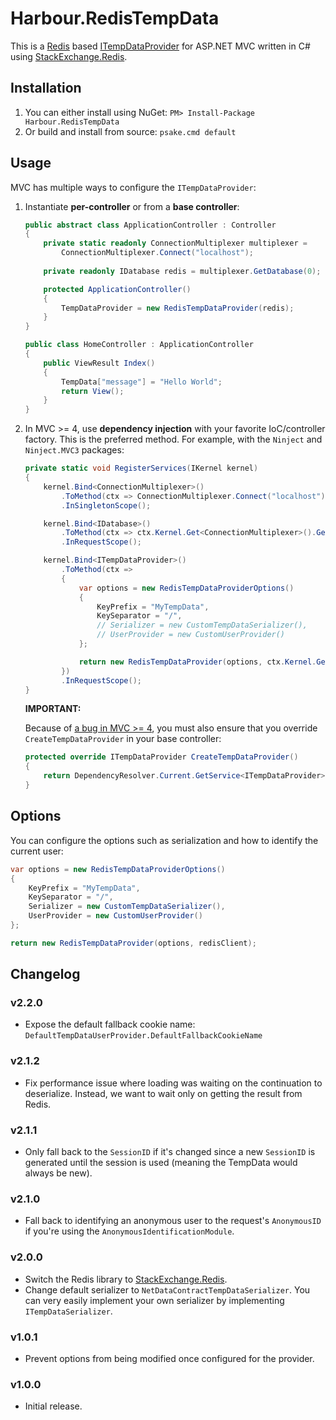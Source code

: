 Harbour.RedisTempData
=====================

This is a [Redis](http://redis.io/) based [ITempDataProvider](http://msdn.microsoft.com/en-us/library/system.web.mvc.itempdataprovider%28v=vs.118%29.aspx) for ASP.NET MVC
written in C# using [StackExchange.Redis](https://github.com/StackExchange/StackExchange.Redis).

Installation
------------

1. You can either install using NuGet: `PM> Install-Package Harbour.RedisTempData`
2. Or build and install from source: `psake.cmd default`

Usage
-----

MVC has multiple ways to configure the `ITempDataProvider`:

1. Instantiate **per-controller** or from a **base controller**:

    ```csharp
    public abstract class ApplicationController : Controller
    {
        private static readonly ConnectionMultiplexer multiplexer =
            ConnectionMultiplexer.Connect("localhost");
        
        private readonly IDatabase redis = multiplexer.GetDatabase(0);

        protected ApplicationController()
        {
            TempDataProvider = new RedisTempDataProvider(redis);
        }
    }
    
    public class HomeController : ApplicationController
    {
        public ViewResult Index()
        {
            TempData["message"] = "Hello World";
            return View();
        }
    }
    ```

2. In MVC >= 4, use **dependency injection** with your favorite IoC/controller factory. This is the preferred method. For example, with the `Ninject` and `Ninject.MVC3` packages:

    ```csharp
    private static void RegisterServices(IKernel kernel)
    {
        kernel.Bind<ConnectionMultiplexer>()
            .ToMethod(ctx => ConnectionMultiplexer.Connect("localhost"))
            .InSingletonScope();

        kernel.Bind<IDatabase>()
            .ToMethod(ctx => ctx.Kernel.Get<ConnectionMultiplexer>().GetDatabase(0))
            .InRequestScope();

        kernel.Bind<ITempDataProvider>()
            .ToMethod(ctx =>
            {
                var options = new RedisTempDataProviderOptions()
                {
                    KeyPrefix = "MyTempData",
                    KeySeparator = "/",
                    // Serializer = new CustomTempDataSerializer(),
                    // UserProvider = new CustomUserProvider()
                };

                return new RedisTempDataProvider(options, ctx.Kernel.Get<IDatabase>());
            })
            .InRequestScope();
    }        
    ```
    
    **IMPORTANT:**

    Because of [a bug in MVC >= 4](https://aspnetwebstack.codeplex.com/workitem/1692), you must also ensure that you override `CreateTempDataProvider` in your base controller:

    ```csharp
    protected override ITempDataProvider CreateTempDataProvider()
    {
        return DependencyResolver.Current.GetService<ITempDataProvider>();
    }
    ```

Options
-------

You can configure the options such as serialization and how to identify
the current user:

```csharp
var options = new RedisTempDataProviderOptions()
{
    KeyPrefix = "MyTempData",
    KeySeparator = "/",
    Serializer = new CustomTempDataSerializer(),
    UserProvider = new CustomUserProvider()
};

return new RedisTempDataProvider(options, redisClient);
```

Changelog
---------

### v2.2.0
- Expose the default fallback cookie name: `DefaultTempDataUserProvider.DefaultFallbackCookieName`

### v2.1.2
- Fix performance issue where loading was waiting on the continuation to 
  deserialize. Instead, we want to wait only on getting the result from Redis.
  

### v2.1.1
- Only fall back to the `SessionID` if it's changed since a new `SessionID` is
  generated until the session is used (meaning the TempData would always be
  new).  

### v2.1.0
- Fall back to identifying an anonymous user to the request's `AnonymousID` if
  you're using the `AnonymousIdentificationModule`.

### v2.0.0
- Switch the Redis library to [StackExchange.Redis](https://github.com/StackExchange/StackExchange.Redis). 
- Change default serializer to `NetDataContractTempDataSerializer`. You can very
  easily implement your own serializer by implementing `ITempDataSerializer`.

### v1.0.1
- Prevent options from being modified once configured for the provider.

### v1.0.0
- Initial release.
